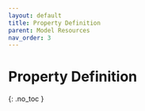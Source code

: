 ```yaml
---
layout: default
title: Property Definition
parent: Model Resources
nav_order: 3
---
```


# Property Definition
{: .no_toc }